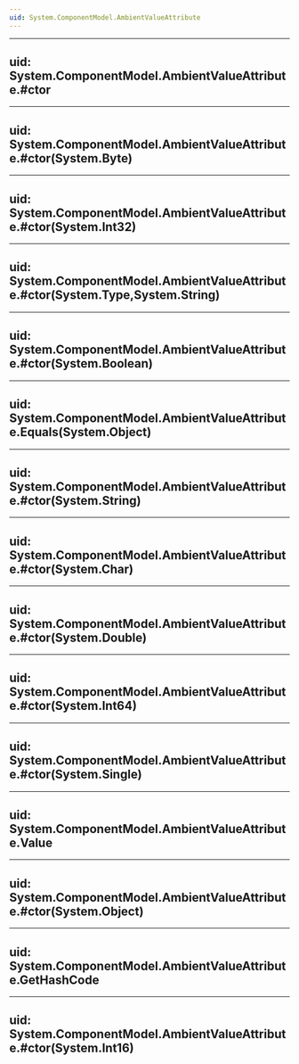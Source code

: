 ```yaml
---
uid: System.ComponentModel.AmbientValueAttribute
---
```


---
uid: System.ComponentModel.AmbientValueAttribute.#ctor
---

---
uid: System.ComponentModel.AmbientValueAttribute.#ctor(System.Byte)
---

---
uid: System.ComponentModel.AmbientValueAttribute.#ctor(System.Int32)
---

---
uid: System.ComponentModel.AmbientValueAttribute.#ctor(System.Type,System.String)
---

---
uid: System.ComponentModel.AmbientValueAttribute.#ctor(System.Boolean)
---

---
uid: System.ComponentModel.AmbientValueAttribute.Equals(System.Object)
---

---
uid: System.ComponentModel.AmbientValueAttribute.#ctor(System.String)
---

---
uid: System.ComponentModel.AmbientValueAttribute.#ctor(System.Char)
---

---
uid: System.ComponentModel.AmbientValueAttribute.#ctor(System.Double)
---

---
uid: System.ComponentModel.AmbientValueAttribute.#ctor(System.Int64)
---

---
uid: System.ComponentModel.AmbientValueAttribute.#ctor(System.Single)
---

---
uid: System.ComponentModel.AmbientValueAttribute.Value
---

---
uid: System.ComponentModel.AmbientValueAttribute.#ctor(System.Object)
---

---
uid: System.ComponentModel.AmbientValueAttribute.GetHashCode
---

---
uid: System.ComponentModel.AmbientValueAttribute.#ctor(System.Int16)
---
